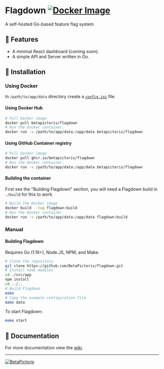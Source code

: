 # Flagdown [![Docker Image](https://github.com/BetaPictoris/flagdown/actions/workflows/docker-image.yml/badge.svg)](https://github.com/BetaPictoris/flagdown/actions/workflows/docker-image.yml)

A self-hosted Go-based feature flag system 

## :rocket: Features
 - A minimal React dashboard (coming soon).
 - A simple API and Server written in Go.

## :hammer: Installation

### Using Docker

In `/path/to/app/data` directory create a [`config.ini`](https://github.com/BetaPictoris/flagdown/blob/dev/examples/config.ini) file.

#### Using Docker Hub

```bash
# Pull Docker image
docker pull betapictoris/flagdown 
# Run the Docker container.
docker run -v /path/to/app/data:/app/data betapictoris/flagdown
```

#### Using GitHub Container registry
```bash
# Pull Docker image 
docker pull ghcr.io/betapictoris/flagdown
# Run the Docker container.
docker run -v /path/to/app/data:/app/data betapictoris/flagdown
```

#### Building the container
First see the "Building Flagdown" section, you will need a Flagdown build in `./build`
for this to work. 
```bash
# Build the Docker image
docker build --tag flagdown:build
# Run the Docker container.
docker run -v /path/to/app/data:/app/data flagdown:build
```

### Manual
#### Building Flagdown

Requires Go (1.19+), Node.JS, NPM, and Make.

```bash
# Clone the repository
git clone https://github.com/BetaPictoris/flagdown.git 
# Install node modules
cd ./src/app
npm install
cd ../..
# Build Flagdown
make
# Copy the example configuration file
make data
```

To start Flagdown:
```bash
make start
```

## :memo: Documentation

For more documentation view the [wiki](https://github.com/BetaPictoris/flagdown/wiki).


---

[![BetaPictoris](https://cdn.ozx.me/betapictoris/header.svg)](https://github.com/BetaPictoris)
